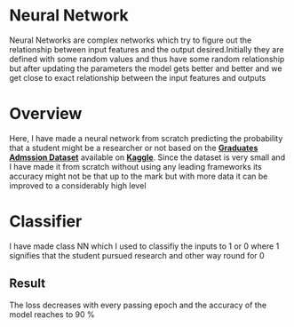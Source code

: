 # Neural Network
Neural Networks are complex networks which try to figure out the relationship between input features and the output desired.Initially they are defined with some random values and thus have some random relationship but after updating the parameters the model gets better and better and we get close to exact relationship between the input features and outputs

# Overview
Here, I have made a neural network from scratch predicting the probability that a student might be a researcher or not based on the [**Graduates Admssion Dataset**](https://www.kaggle.com/mohansacharya/graduate-admissions) available on [**Kaggle**](https://www.kaggle.com/).
Since the dataset is very small and I have made it from scratch without using any leading frameworks its accuracy might not be that up to the mark but with more data it can be improved to a considerably high level

# Classifier
I have made class NN which I used to classifiy the inputs to 1 or 0 where 1 signifies that the student pursued research and other way round for 0

## Result
The loss decreases with every passing epoch and the accuracy of the model reaches to 90 %
